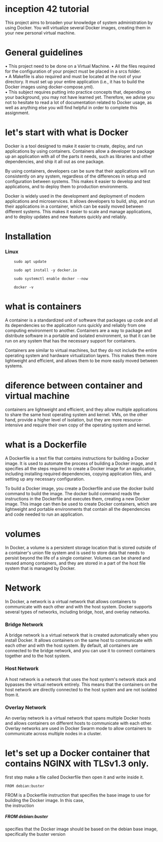 # inception 42 tutorial 

This project aims to broaden your knowledge of system administration by using Docker.
You will virtualize several Docker images, creating them in your new personal virtual
machine.

#  General guidelines

• This project need to be done on a Virtual Machine.
• All the files required for the configuration of your project must be placed in a srcs
folder.<br>
• A Makefile is also required and must be located at the root of your directory. It
must set up your entire application (i.e., it has to build the Docker images using
docker-compose.yml).<br>
• This subject requires putting into practice concepts that, depending on your background, you may not have learned yet. Therefore, we advise you not to hesitate to
read a lot of documentation related to Docker usage, as well as anything else you
will find helpful in order to complete this assignment.<br>

# let's start with what is Docker

Docker is a tool designed to make it easier to create, deploy, and run applications by using containers. Containers allow a developer to package up an application with all of the parts it needs, such as libraries and other dependencies, and ship it all out as one package.<br>

By using containers, developers can be sure that their applications will run consistently on any system, regardless of the differences in setup and configuration between systems. This makes it easier to develop and test applications, and to deploy them to production environments.<br>

Docker is widely used in the development and deployment of modern applications and microservices. It allows developers to build, ship, and run their applications in a container, which can be easily moved between different systems. This makes it easier to scale and manage applications, and to deploy updates and new features quickly and reliably.<br>

# Installation

### Linux

```console
    sudo apt update

    sudo apt install -y docker.io
    
    sudo systemctl enable docker --now
    
    docker -v
```
# what is containers

A container is a standardized unit of software that packages up code and all its dependencies so the application runs quickly and reliably from one computing environment to another. Containers are a way to package and distribute software in a portable and isolated environment, so that it can be run on any system that has the necessary support for containers.<br>

Containers are similar to virtual machines, but they do not include the entire operating system and hardware virtualization layers. This makes them more lightweight and efficient, and allows them to be more easily moved between systems.<br>
# diference between container and virtual machine
containers are lightweight and efficient, and they allow multiple applications to share the same host operating system and kernel. VMs, on the other hand, provide a higher level of isolation, but they are more resource-intensive and require their own copy of the operating system and kernel.<br>


# what is a Dockerfile

A Dockerfile is a text file that contains instructions for building a Docker image. It is used to automate the process of building a Docker image, and it specifies all the steps required to create a Docker image for an application, including installing required dependencies, copying application files, and setting up any necessary configuration.<br>

To build a Docker image, you create a Dockerfile and use the docker build command to build the image. The docker build command reads the instructions in the Dockerfile and executes them, creating a new Docker image. This image can then be used to create Docker containers, which are lightweight and portable environments that contain all the dependencies and code needed to run an application.<br>

# volumes
In Docker, a volume is a persistent storage location that is stored outside of a container's union file system and is used to store data that needs to persist beyond the life of a single container. Volumes can be shared and reused among containers, and they are stored in a part of the host file system that is managed by Docker.<br>

# Network

In Docker, a network is a virtual network that allows containers to communicate with each other and with the host system. Docker supports several types of networks, including bridge, host, and overlay networks.<br>

### Bridge Network

A bridge network is a virtual network that is created automatically when you install Docker. It allows containers on the same host to communicate with each other and with the host system. By default, all containers are connected to the bridge network, and you can use it to connect containers together and to the host system.<br>
### Host Network

A host network is a network that uses the host system's network stack and bypasses the virtual network entirely. This means that the containers on the host network are directly connected to the host system and are not isolated from it.<br>

### Overlay Network

An overlay network is a virtual network that spans multiple Docker hosts and allows containers on different hosts to communicate with each other. Overlay networks are used in Docker Swarm mode to allow containers to communicate across multiple nodes in a cluster.<br>


# let's set up a Docker container that contains NGINX with TLSv1.3 only.

first step make a file called Dockerfile then open it and write inside it.<br>

```console
FROM debian:buster
```

FROM is a Dockerfile instruction that specifies the base image to use for building the Docker image. In this case, <br>
the instruction <h5>FROM debian:buster</h5> specifies that the Docker image should be based on the debian base image, specifically the buster version<br>
